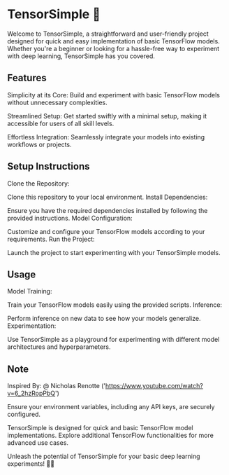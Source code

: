 # TensorSimple 🚀
Welcome to TensorSimple, a straightforward and user-friendly project designed for quick and easy implementation of basic TensorFlow models. Whether you're a beginner or looking for a hassle-free way to experiment with deep learning, TensorSimple has you covered.

## Features
Simplicity at its Core: Build and experiment with basic TensorFlow models without unnecessary complexities.

Streamlined Setup: Get started swiftly with a minimal setup, making it accessible for users of all skill levels.

Effortless Integration: Seamlessly integrate your models into existing workflows or projects.

## Setup Instructions
Clone the Repository:

Clone this repository to your local environment.
Install Dependencies:

Ensure you have the required dependencies installed by following the provided instructions.
Model Configuration:

Customize and configure your TensorFlow models according to your requirements.
Run the Project:

Launch the project to start experimenting with your TensorSimple models.

## Usage
Model Training:

Train your TensorFlow models easily using the provided scripts.
Inference:

Perform inference on new data to see how your models generalize.
Experimentation:

Use TensorSimple as a playground for experimenting with different model architectures and hyperparameters.

## Note

Inspired By: @ Nicholas Renotte ('https://www.youtube.com/watch?v=6_2hzRopPbQ')

Ensure your environment variables, including any API keys, are securely configured.

TensorSimple is designed for quick and basic TensorFlow model implementations. Explore additional TensorFlow functionalities for more advanced use cases.

Unleash the potential of TensorSimple for your basic deep learning experiments! 🚀🧠
